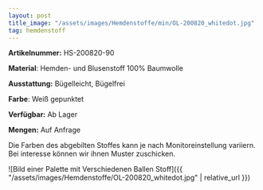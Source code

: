 ```yaml
---
layout: post
title_image: "/assets/images/Hemdenstoffe/min/OL-200820_whitedot.jpg"
tag: hemdenstoff
---
```


**Artikelnummer:** HS-200820-90

**Material**: Hemden- und Blusenstoff 100% Baumwolle

**Ausstattung:** Bügelleicht, Bügelfrei

**Farbe**:  Weiß gepunktet

**Verfügbar:** Ab Lager

**Mengen:** Auf Anfrage

Die Farben des abgebilten Stoffes kann je nach Monitoreinstellung variiern. Bei interesse können wir ihnen Muster zuschicken.


![Bild einer Palette mit Verschiedenen Ballen Stoff]({{ "/assets/images/Hemdenstoffe/OL-200820_whitedot.jpg" | relative_url }})


